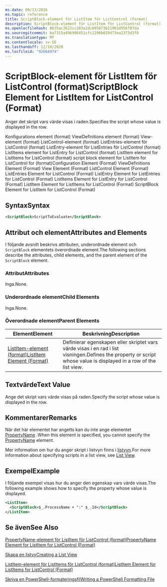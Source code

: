 ```yaml
---
ms.date: 09/13/2016
ms.topic: reference
title: ScriptBlock-element för ListItem för ListControl (format)
description: ScriptBlock-element för ListItem för ListControl (format)
ms.openlocfilehash: 0635ac2622cc203a2dc895873621901d956f87da
ms.sourcegitcommit: ba7315a496986451cfc1296b659d73ea2373d3f0
ms.translationtype: MT
ms.contentlocale: sv-SE
ms.lasthandoff: 12/10/2020
ms.locfileid: "92664974"
---
```

# <a name="scriptblock-element-for-listitem-for-listcontrol-format"></a><span data-ttu-id="b379c-103">ScriptBlock-element för ListItem för ListControl (format)</span><span class="sxs-lookup"><span data-stu-id="b379c-103">ScriptBlock Element for ListItem for ListControl (Format)</span></span>

<span data-ttu-id="b379c-104">Anger det skript vars värde visas i raden.</span><span class="sxs-lookup"><span data-stu-id="b379c-104">Specifies the script whose value is displayed in the row.</span></span>

<span data-ttu-id="b379c-105">Konfigurations element (format) ViewDefinitions element (format) View-element (format) ListControl-element (format) ListEntries-element för ListControl (format) ListEntry-element för ListEntries för ListControl (format) ListItems element for ListEntry for ListControl (format) ListItem element for ListItems for ListControl (format) script block element for ListItem for ListControl for (format)</span><span class="sxs-lookup"><span data-stu-id="b379c-105">Configuration Element (Format) ViewDefinitions Element (Format) View Element (Format) ListControl Element (Format) ListEntries Element for ListControl (Format) ListEntry Element for ListEntries for ListControl (Format) ListItems Element for ListEntry for ListControl (Format) ListItem Element for ListItems for ListControl (Format) ScriptBlock Element for ListItem for ListControl (Format)</span></span>

## <a name="syntax"></a><span data-ttu-id="b379c-106">Syntax</span><span class="sxs-lookup"><span data-stu-id="b379c-106">Syntax</span></span>

```xml
<ScriptBlock>ScriptToEvaluate</ScriptBlock>
```

## <a name="attributes-and-elements"></a><span data-ttu-id="b379c-107">Attribut och element</span><span class="sxs-lookup"><span data-stu-id="b379c-107">Attributes and Elements</span></span>

<span data-ttu-id="b379c-108">I följande avsnitt beskrivs attributen, underordnade element och `ScriptBlock` elementets överordnade element.</span><span class="sxs-lookup"><span data-stu-id="b379c-108">The following sections describe the attributes, child elements, and the parent element of the `ScriptBlock` element.</span></span>

### <a name="attributes"></a><span data-ttu-id="b379c-109">Attribut</span><span class="sxs-lookup"><span data-stu-id="b379c-109">Attributes</span></span>

<span data-ttu-id="b379c-110">Inga.</span><span class="sxs-lookup"><span data-stu-id="b379c-110">None.</span></span>

### <a name="child-elements"></a><span data-ttu-id="b379c-111">Underordnade element</span><span class="sxs-lookup"><span data-stu-id="b379c-111">Child Elements</span></span>

<span data-ttu-id="b379c-112">Inga.</span><span class="sxs-lookup"><span data-stu-id="b379c-112">None.</span></span>

### <a name="parent-elements"></a><span data-ttu-id="b379c-113">Överordnade element</span><span class="sxs-lookup"><span data-stu-id="b379c-113">Parent Elements</span></span>

|<span data-ttu-id="b379c-114">Element</span><span class="sxs-lookup"><span data-stu-id="b379c-114">Element</span></span>|<span data-ttu-id="b379c-115">Beskrivning</span><span class="sxs-lookup"><span data-stu-id="b379c-115">Description</span></span>|
|-------------|-----------------|
|[<span data-ttu-id="b379c-116">ListItem-element (format)</span><span class="sxs-lookup"><span data-stu-id="b379c-116">ListItem Element (Format)</span></span>](./listitem-element-for-listitems-for-listcontrol-format.md)|<span data-ttu-id="b379c-117">Definierar egenskapen eller skriptet vars värde visas i en rad i list visningen.</span><span class="sxs-lookup"><span data-stu-id="b379c-117">Defines the property or script whose value is displayed in a row of the list view.</span></span>|

## <a name="text-value"></a><span data-ttu-id="b379c-118">Textvärde</span><span class="sxs-lookup"><span data-stu-id="b379c-118">Text Value</span></span>

<span data-ttu-id="b379c-119">Ange det skript vars värde visas på raden.</span><span class="sxs-lookup"><span data-stu-id="b379c-119">Specify the script whose value is displayed in the row.</span></span>

## <a name="remarks"></a><span data-ttu-id="b379c-120">Kommentarer</span><span class="sxs-lookup"><span data-stu-id="b379c-120">Remarks</span></span>

<span data-ttu-id="b379c-121">När det här elementet har angetts kan du inte ange elementet [PropertyName](./propertyname-element-for-listitem-for-listcontrol-format.md) .</span><span class="sxs-lookup"><span data-stu-id="b379c-121">When this element is specified, you cannot specify the [PropertyName](./propertyname-element-for-listitem-for-listcontrol-format.md) element.</span></span>

<span data-ttu-id="b379c-122">Mer information om hur du anger skript i listvyn finns i [listvyn](./creating-a-list-view.md).</span><span class="sxs-lookup"><span data-stu-id="b379c-122">For more information about specifying scripts in a list view, see [List View](./creating-a-list-view.md).</span></span>

## <a name="example"></a><span data-ttu-id="b379c-123">Exempel</span><span class="sxs-lookup"><span data-stu-id="b379c-123">Example</span></span>

<span data-ttu-id="b379c-124">I följande exempel visas hur du anger den egenskap vars värde visas.</span><span class="sxs-lookup"><span data-stu-id="b379c-124">The following example shows how to specify the property whose value is displayed.</span></span>

```xml
<ListItem>
  <ScriptBlock>$_.ProcessName + ":" $_.Id</ScriptBlock>
</ListItem>

```

## <a name="see-also"></a><span data-ttu-id="b379c-125">Se även</span><span class="sxs-lookup"><span data-stu-id="b379c-125">See Also</span></span>

[<span data-ttu-id="b379c-126">PropertyName-element för ListItem för ListControl (format)</span><span class="sxs-lookup"><span data-stu-id="b379c-126">PropertyName Element for ListItem for ListControl (Format)</span></span>](./propertyname-element-for-listitem-for-listcontrol-format.md)

[<span data-ttu-id="b379c-127">Skapa en listvy</span><span class="sxs-lookup"><span data-stu-id="b379c-127">Creating a List View</span></span>](./creating-a-list-view.md)

[<span data-ttu-id="b379c-128">ListItem-element för ListItems för ListControl (format)</span><span class="sxs-lookup"><span data-stu-id="b379c-128">ListItem Element for ListItems for ListControl (Format)</span></span>](./listitem-element-for-listitems-for-listcontrol-format.md)

[<span data-ttu-id="b379c-129">Skriva en PowerShell-formateringsfil</span><span class="sxs-lookup"><span data-stu-id="b379c-129">Writing a PowerShell Formatting File</span></span>](./writing-a-powershell-formatting-file.md)
